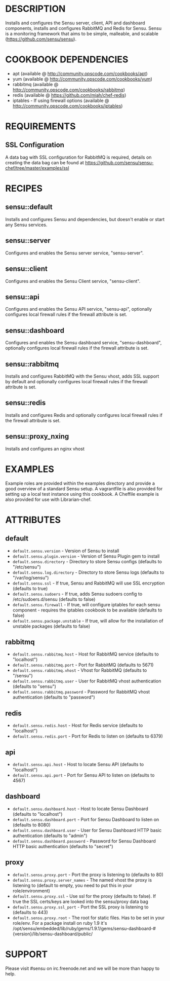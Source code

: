 DESCRIPTION
============
Installs and configures the Sensu server, client, API and dashboard components, installs and configures RabbitMQ and Redis for Sensu.
Sensu is a monitoring framework that aims to be simple, malleable, and scalable (https://github.com/sensu/sensu).


COOKBOOK DEPENDENCIES
============
* apt (available @ http://community.opscode.com/cookbooks/apt)
* yum (available @ http://community.opscode.com/cookbooks/yum)
* rabbitmq (available @ http://community.opscode.com/cookbooks/rabbitmq)
* redis (available @ https://github.com/miah/chef-redis)
* iptables - If using firewall options (available @ http://community.opscode.com/cookbooks/iptables)


REQUIREMENTS
============

SSL Configuration
---
A data bag with SSL configuration for RabbitMQ is required, details on creating the data bag can be found at https://github.com/sensu/sensu-chef/tree/master/examples/ssl


RECIPES
========

sensu::default
---
Installs and configures Sensu and dependencies, but doesn't enable or start any Sensu services.

sensu::server
---
Configures and enables the Sensu server service, "sensu-server".

sensu::client
---
Configures and enables the Sensu Client service, "sensu-client".

sensu::api
---
Configures and enables the Sensu API service, "sensu-api", optionally configures local firewall rules if the firewall attribute is set.

sensu::dashboard
---
Configures and enables the Sensu dashboard service, "sensu-dashboard", optionally configures local firewall rules if the firewall attribute is set.

sensu::rabbitmq
---
Installs and configures RabbitMQ with the Sensu vhost, adds SSL support by default and optionally configures local firewall rules if the firewall attribute is set.

sensu::redis
---
Installs and configures Redis and optionally configures local firewall rules if the firewall attribute is set.

sensu::proxy_nxing
---
Installs and configures an nginx vhost


EXAMPLES
=====
Example roles are provided within the examples directory and provide a good overview of a standard Sensu setup. A vagrantfile is also provided for setting up a local test instance using this cookbook. A Cheffile example is also provided for use with Librarian-chef.


ATTRIBUTES
==========

default
-------
* `default.sensu.version` - Version of Sensu to install
* `default.sensu.plugin.version` - Version of Sensu Plugin gem to install
* `default.sensu.directory` - Directory to store Sensu configs (defaults to "/etc/sensu")
* `default.sensu.log.directory` - Directory to store Sensu logs (defaults to "/var/log/sensu")
* `default.sensu.ssl` - If true, Sensu and RabbitMQ will use SSL encryption (defaults to true)
* `default.sensu.sudoers` - If true, adds Sensu sudoers config to /etc/sudoers.d/sensu (defaults to false)
* `default.sensu.firewall` - If true, will configure iptables for each sensu component - requires the iptables cookbook to be available (defaults to false)
* `default.sensu.package.unstable` - If true, will allow for the installation of unstable packages (defaults to false)

rabbitmq
--------
* `default.sensu.rabbitmq.host` - Host for RabbitMQ service (defaults to "localhost")
* `default.sensu.rabbitmq.port` - Port for RabbitMQ (defaults to 5671)
* `default.sensu.rabbitmq.vhost` - Vhost for RabbitMQ (defaults to "/sensu")
* `default.sensu.rabbitmq.user` - User for RabbitMQ vhost authentication (defaults to "sensu")
* `default.sensu.rabbitmq.password` - Password for RabbitMQ vhost authentication (defaults to "password")

redis
-----
* `default.sensu.redis.host` - Host for Redis service (defaults to "localhost")
* `default.sensu.redis.port` - Port for Redis to listen on (defaults to 6379)

api
---
* `default.sensu.api.host` - Host to locate Sensu API (defaults to "localhost")
* `default.sensu.api.port` - Port for Sensu API to listen on (defaults to 4567)

dashboard
---------
* `default.sensu.dashboard.host` - Host to locate Sensu Dashboard (defaults to "localhost")
* `default.sensu.dashboard.port` - Port for Sensu Dashboard to listen on (defaults to 8080)
* `default.sensu.dashboard.user` - User for Sensu Dashboard HTTP basic authentication (defaults to "admin")
* `default.sensu.dashboard.password` - Password for Sensu Dashboard HTTP basic authentication (defaults to "secret")

proxy
---------
* `default.sensu.proxy.port` - Port the proxy is listening to (defaults to 80)
* `default.sensu.proxy.server_names` - The named vhost the proxy is listening to (default to empty, you need to put this in your role/environment)
* `default.sensu.proxy.ssl` - Use ssl for the proxy (defaults to false). If true the SSL certs/keys are looked into the sensu/proxy data bag
* `default.sensu.proxy.ssl_port` - Port the SSL proxy is listening to (defaults to 443)
* `default.sensu.proxy.root` - The root for static files. Has to be set in your role/env. For a package install on ruby 1.9 it's /opt/sensu/embedded/lib/ruby/gems/1.9.1/gems/sensu-dashboard-#{version}/lib/sensu-dashboard/public/


SUPPORT
=======
Please visit #sensu on irc.freenode.net and we will be more than happy to help.
